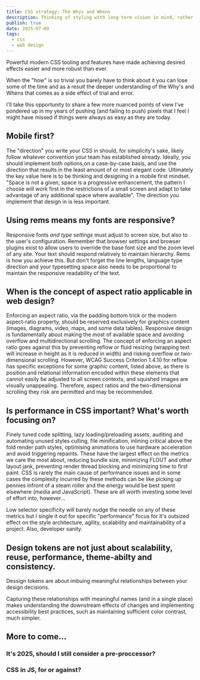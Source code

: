 ```yaml
---
title: CSS strategy; The Whys and Whens
description: Thinking of styling with long-term vision in mind, rather than focusing solely on immediate effect.
publish: true
date: 2025-07-09
tags:
  - css
  - web design
---
```


Powerful modern CSS tooling and features have made achieving desired effects easier and more robust than ever.

When the "how" is so trivial you barely have to think about it you can lose some of the time and as a result the deeper understanding of the Why's and Whens that comes as a side effect of trial and error.

I'll take this opportunity to share a few more nuanced points of view I've pondered up in my years of pushing (and failing to push) pixels that I feel I might have missed if things were always as easy as they are today.


## Mobile first?

The "direction" you write your CSS in should, for simplicity's sake, likely follow whatever convention your team has established already. Ideally, you should implement both options,on a case-by-case basis, and use the direction that results in the least amount of or most elegant code. Ultimately the key value here is to be thinking and designing in a mobile first mindset. "Space is not a given, space is a progressive enhancement, the pattern I choose will work first in the restrictions of a small screen and adapt to take advantage of any additional space where available". The direction you implement that design in is less important.

## Using rems means my fonts are responsive?

Responsive fonts _and type settings_ must adjust to screen size, but also to the user's configuration. Remember that browser settings and browser plugins exist to allow users to override the base font size and the zoom level of any site. Your text should respond relatively to maintain hierarchy. Rems is how you achieve this. But don't forget the line lengths, language type direction and your typesetting space also needs to be proportional to maintain the responsive readability of the text.


## When is the concept of aspect ratio applicable in web design?

Enforcing an aspect ratio, via the padding bottom trick or the modern aspect-ratio property, should be reserved exclusively for graphics content (images, diagrams, video, maps, and some data tables). Responsive design is fundamentally about making the most of available space and avoiding overflow and multidirectional scrolling. The concept of enforcing an aspect ratio goes against this by preventing reflow or fluid resizing (wrapping text will increase in height as it is reduced in width) and risking overflow or two-dimensional scrolling. However, WCAG Success Criterion 1.4.10 for reflow has specific exceptions for some graphic content, listed above, as there is position and relational information encoded within these elements that cannot easily be adjusted to all screen contexts, and squished images are visually unappealing. Therefore, aspect ratios and the two-dimensional scrolling they risk are permitted and may be recommended.


## Is performance in CSS important? What's worth focusing on?

Finely tuned code splitting, lazy loading/preloading assets, auditing and automating unused styles culling, file  minification, inlining critical above the fold render path styles, optimising animations to use hardware acceleration and avoid triggering repaints. These have the largest effect on the metrics we care the most about, reducing bundle size, minimizing FLOUT and other layout jank, preventing render thread blocking and minimizing time to first paint. CSS is rarely the main cause of performance issues and in some cases the complexity incurred by these methods can be like picking up pennies infront of a steam roller and the energy would be best spent elsewhere (media and JavaScript). These are all worth investing some level of effort into, however...

Low selector specificity will barely nudge the needle on any of these metrics but I single it out for specific "performance" focus for it's outsized effect on the style architecture, agility, scalability and maintainability of a project. Also, developer sanity.

## Design tokens are not just about scalability, reuse, performance, theme-abilty and consistency.

Dessign tokens are about imbuing meaningful relationships between your design decisions.

Capturing these relationships with meaningful names (and in a single place) makes understanding the downstream effects of changes and implementing accessibility best practices, such as maintaining sufficient color contrast, much simpler.

## More to come... 

### It's 2025, should I still consider a pre-proccessor?

### CSS in JS, for or against?

<!-- ### Tailwind 

pros: don't have to name things anymore, declaration order becomes ignorable
cons: component system don't benefit 

better solutions exists, CSS modules, many worse solutions also exist  -->
